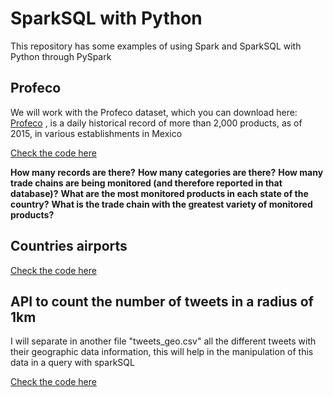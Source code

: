 # SparkSQL with Python

<p>

This repository has some examples of using Spark and SparkSQL with Python through PySpark

## Profeco

We will work with the Profeco dataset, which you can download here: [Profeco](https://drive.google.com/uc?export=download&id=0B-4W2dww7ELNazFfOFVhNG5vckE) , is a daily historical record of more than 2,000 products, as of 2015, in various establishments in Mexico

[Check the code here](url)

**How many records are there?** 
**How many categories are there?**
**How many trade chains are being monitored (and therefore reported in that database)?**
**What are the most monitored products in each state of the country?**
**What is the trade chain with the greatest variety of monitored products?**



## Countries airports

[Check the code here](url)


## API to count the number of tweets in a radius of 1km

I will separate in another file "tweets_geo.csv" all the different tweets with their geographic data information, this will help in the manipulation of this data in a query with sparkSQL

[Check the code here](url)
</p>

